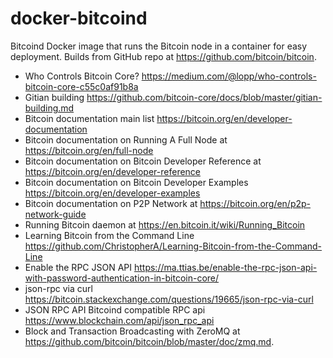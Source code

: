 # docker-bitcoind
Bitcoind Docker image that runs the Bitcoin node in a container for easy deployment. Builds from GitHub repo at https://github.com/bitcoin/bitcoin.
 * Who Controls Bitcoin Core? https://medium.com/@lopp/who-controls-bitcoin-core-c55c0af91b8a
 * Gitian building https://github.com/bitcoin-core/docs/blob/master/gitian-building.md
 * Bitcoin documentation main list https://bitcoin.org/en/developer-documentation
 * Bitcoin documentation on Running A Full Node at https://bitcoin.org/en/full-node
 * Bitcoin documentation on Bitcoin Developer Reference at https://bitcoin.org/en/developer-reference
 * Bitcoin documentation on Bitcoin Developer Examples https://bitcoin.org/en/developer-examples
 * Bitcoin documentation on P2P Network at https://bitcoin.org/en/p2p-network-guide
 * Running Bitcoin daemon at https://en.bitcoin.it/wiki/Running_Bitcoin
 * Learning Bitcoin from the Command Line https://github.com/ChristopherA/Learning-Bitcoin-from-the-Command-Line
 * Enable the RPC JSON API https://ma.ttias.be/enable-the-rpc-json-api-with-password-authentication-in-bitcoin-core/
 * json-rpc via curl https://bitcoin.stackexchange.com/questions/19665/json-rpc-via-curl
 * JSON RPC API Bitcoind compatible RPC api https://www.blockchain.com/api/json_rpc_api
 * Block and Transaction Broadcasting with ZeroMQ at https://github.com/bitcoin/bitcoin/blob/master/doc/zmq.md.
